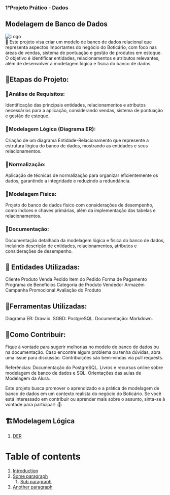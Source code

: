 ### 1°Projeto Prático - Dados
## Modelagem de Banco de Dados 
![Logo](https://embalagemmarca.com.br/wp-content/uploads/2021/04/Grupo-Botic%C3%A1rio-logo.png)  
🤖 Este projeto visa criar um modelo de banco de dados relacional que representa aspectos importantes do negócio do Boticário, com foco nas áreas de vendas, sistema de pontuação e gestão de produtos em estoque. O objetivo é identificar entidades, relacionamentos e atributos relevantes, além de desenvolver a modelagem lógica e física do banco de dados.

## 🚀Etapas do Projeto:
### 🎲Análise de Requisitos:
Identificação das principais entidades, relacionamentos e atributos necessários para a aplicação, considerando vendas, sistema de pontuação e gestão de estoque.
### 🎲Modelagem Lógica (Diagrama ER):
Criação de um diagrama Entidade-Relacionamento que represente a estrutura lógica do banco de dados, mostrando as entidades e seus relacionamentos.
### 🎲Normalização:
Aplicação de técnicas de normalização para organizar eficientemente os dados, garantindo a integridade e reduzindo a redundância.
### 🎲Modelagem Física:
Projeto do banco de dados físico com considerações de desempenho, como índices e chaves primárias, além da implementação das tabelas e relacionamentos.
### 🎲Documentação:
Documentação detalhada da modelagem lógica e física do banco de dados, incluindo descrição de entidades, relacionamentos, atributos e considerações de desempenho.

## 📑 Entidades Utilizadas:
Cliente
Produto
Venda
Pedido
Item do Pedido
Forma de Pagamento
Programa de Benefícios
Categoria de Produto
Vendedor
Armazém
Campanha Promocional
Avaliação do Produto

## 📄Ferramentas Utilizadas:
Diagrama ER: Draw.io.
SGBD: PostgreSQL.
Documentação: Markdown.

## 📄Como Contribuir:
Fique à vontade para sugerir melhorias no modelo de banco de dados ou na documentação.
Caso encontre algum problema ou tenha dúvidas, abra uma issue para discussão.
Contribuições são bem-vindas via pull requests.

Referências:
Documentação do PostgreSQL.
Livros e recursos online sobre modelagem de banco de dados e SQL.
Orientações das aulas de Modelagem da Alura.

Este projeto busca promover o aprendizado e a prática de modelagem de banco de dados em um contexto realista do negócio do Boticário. Se você está interessado em contribuir ou aprender mais sobre o assunto, sinta-se à vontade para participar!
::rocket:: 

## 🏗️Modelagem Lógica 
1. [DER](#introduction)  

# Table of contents  
1. [Introduction](#introduction)  
2. [Some paragraph](#paragraph1)  
    1. [Sub paragraph](#subparagraph1)  
3. [Another paragraph](#paragraph2) 



